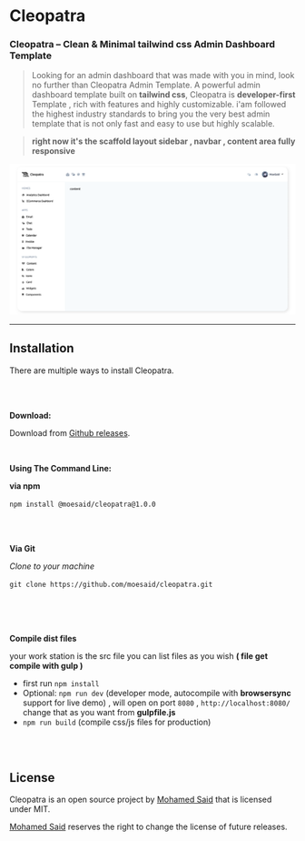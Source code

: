 # Cleopatra
### Cleopatra – Clean & Minimal tailwind css Admin Dashboard Template

>Looking for an admin dashboard that was made with you in mind, look no further than Cleopatra Admin Template. A powerful admin dashboard template built on **tailwind css**, Cleopatra is **developer-first** Template , rich with features and highly customizable. i'am followed the highest industry standards to bring you the very best admin template that is not only fast and easy to use but highly scalable.



>**right now it's the scaffold layout sidebar , navbar , content area fully responsive**

![image](dist/img/now.png)

---
## Installation

There are multiple ways to install Cleopatra.

<br>
<br>

**Download:**

Download from [Github releases](https://github.com/moesaid/cleopatra/releases/tag/v1.0).


<br>

**Using The Command Line:**

**via npm**

`npm install @moesaid/cleopatra@1.0.0`

<br>
<br>

**Via Git**

*Clone to your machine*

`git clone https://github.com/moesaid/cleopatra.git`

<br>
<br>
<br>

**Compile dist files**

your work station is the src file 
you can list files as you wish **( file get compile with gulp )**

- first run `npm install`
- Optional: `npm run dev` (developer mode, autocompile with **browsersync** support for live demo) , will open on port `8080` , `http://localhost:8080/` change that as you want from **gulpfile.js**
- `npm run build` (compile css/js files for production)


<br>
<br>


## License

Cleopatra is an open source project by 
[Mohamed Said](moesaid.com) that is licensed under MIT. 

[Mohamed Said](moesaid.com) reserves the right to change the license of future releases.

